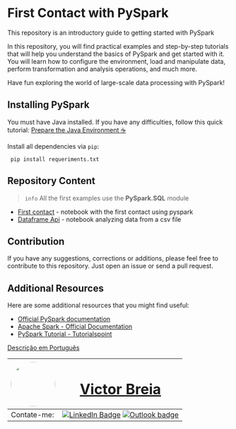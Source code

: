 # First Contact with PySpark

This repository is an introductory guide to getting started with PySpark

In this repository, you will find practical examples and step-by-step tutorials that will help you understand the basics of PySpark and get started with it. You will learn how to configure the environment, load and manipulate data, perform transformation and analysis operations, and much more.

Have fun exploring the world of large-scale data processing with PySpark!

## Installing PySpark

You must have Java installed. If you have any difficulties, follow this quick tutorial: [Prepare the Java Environment ☕](./docs/config_ambient.md)

Install all dependencies via `pip`:
```
 pip install requeriments.txt
 ```

## Repository Content

> `info`
> All the first examples use the **PySpark.SQL** module

- [First contact](./pyspark_proj/01.first_contact.ipynb) - notebook with the first contact using pyspark
- [Dataframe Api](./pyspark_proj/02.dataframe_api.ipynb) - notebook analyzing data from a csv file

## Contribution

If you have any suggestions, corrections or additions, please feel free to contribute to this repository. Just open an issue or send a pull request.

## Additional Resources

Here are some additional resources that you might find useful:

- [Official PySpark documentation](https://spark.apache.org/docs/latest/api/python/index.html)
- [Apache Spark - Official Documentation](https://spark.apache.org/documentation.html)
- [PySpark Tutorial - Tutorialspoint](https://www.tutorialspoint.com/pyspark/index.htm)



[Descrição em Português](README_PT.md)

| <a  href="https://www.linkedin.com/in/victor-breia/"> <img  style="border-radius: 50%;"  src="https://i.imgur.com/lGrTp6M.png" width="100px;"  alt=""/> |<h1> [Victor Breia](https://www.linkedin.com/in/victor-breia/)</a>                                                                      </h1>                                                                                                                                                                                    |
| ----------------------------------------------------------------------------------------------------------------------------------------------------------------------------------------------------------------------------- | ---------------------------------------------------------------------------------------------------------------------------------------------------------------------------------------------------------------------------------------------------------------------------------------------------------------------- |
| Contate-me:                                                                                                                                                                                                                   | [![LinkedIn Badge](https://img.shields.io/badge/linkedin-blue?logo=linkedin&style=for-the-badge&logoColor=white)](https://www.linkedin.com/in/victor-breia/) [![Outlook badge](https://img.shields.io/badge/outlook-blue?logo=microsoftoutlook&style=for-the-badge&logoColor=white)](mailto:victordaschagas@outlook.com) |
